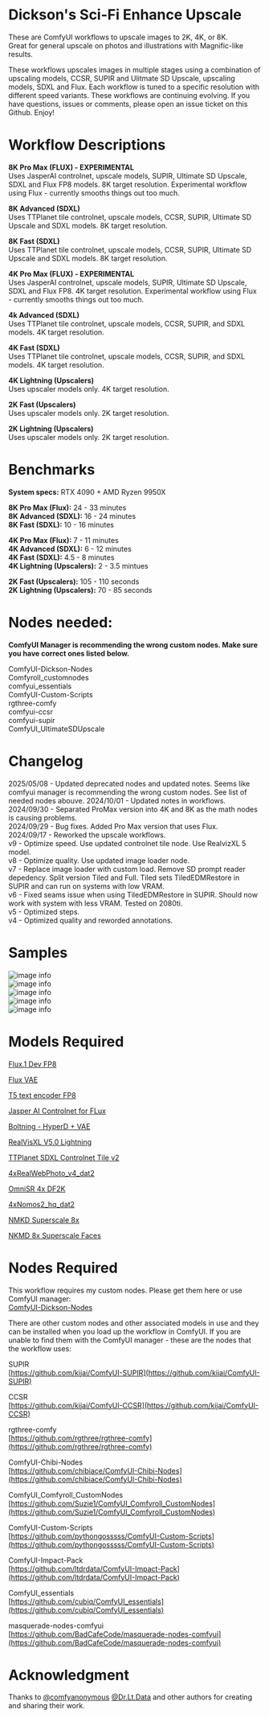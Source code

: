 # Dickson's Sci-Fi Enhance Upscale  

These are ComfyUI workflows to upscale images to 2K, 4K, or 8K.  
Great for general upscale on photos and illustrations with Magnific-like results.  

These workflows upscales images in multiple stages using a combination of upscaling models, CCSR, SUPIR and Ulitmate SD Upscale, upscaling models, SDXL and Flux. Each workflow is tuned to a specific resolution with different speed variants. These workflows are continuing evolving. If you have questions, issues or comments, please open an issue ticket on this Github. Enjoy!   



# Workflow Descriptions     

**8K Pro Max (FLUX) - EXPERIMENTAL**    
Uses JasperAI controlnet, upscale models, SUPIR, Ultimate SD Upscale, SDXL and Flux FP8 models. 8K target resolution. Experimental workflow using Flux - currently smooths things out too much.       

**8K Advanced (SDXL)**   
Uses TTPlanet tile controlnet, upscale models, CCSR, SUPIR, Ultimate SD Upscale and SDXL models. 8K target resolution.     

**8K Fast (SDXL)**   
Uses TTPlanet tile controlnet, upscale models, CCSR, SUPIR, Ultimate SD Upscale and SDXL models. 8K target resolution.   

**4K Pro Max (FLUX) - EXPERIMENTAL**   
Uses JasperAI controlnet, upscale models, SUPIR, Ultimate SD Upscale, SDXL and Flux FP8. 4K target resolution.  Experimental workflow using Flux - currently smooths things out too much.           

**4k Advanced (SDXL)**   
Uses TTPlanet tile controlnet, upscale models, CCSR, SUPIR, and SDXL models. 4K target resolution.      

**4K Fast (SDXL)**   
Uses TTPlanet tile controlnet, upscale models, CCSR, SUPIR, and SDXL models. 4K target resolution.   

**4K Lightning (Upscalers)**   
Uses upscaler models only. 4K target resolution.    

**2K Fast (Upscalers)**   
Uses upscaler models only. 2K target resolution.    

**2K Lightning (Upscalers)**   
Uses upscaler models only. 2K target resolution.    



# Benchmarks    

**System specs:** RTX 4090 + AMD Ryzen 9950X    

**8K Pro Max (Flux):** 24 - 33 minutes    
**8K Advanced (SDXL):** 16 - 24 minutes    
**8K Fast (SDXL):** 10 - 16 minutes    

**4K Pro Max (Flux):** 7 - 11 minutes   
**4K Advanced (SDXL):** 6 - 12 minutes   
**4K Fast (SDXL):** 4.5 - 8 minutes    
**4K Lightning (Upscalers):** 2 - 3.5 mintues   

**2K Fast (Upscalers):** 105 - 110 seconds    
**2K Lightning (Upscalers):** 70 - 85 seconds    



# Nodes needed:  
**ComfyUI Manager is recommending the wrong custom nodes. Make sure you have correct ones listed below.**     

ComfyUI-Dickson-Nodes  
Comfyroll_customnodes  
comfyui_essentials  
ComfyUI-Custom-Scripts  
rgthree-comfy  
comfyui-ccsr  
comfyui-supir  
ComfyUI_UltimateSDUpscale  


# Changelog  

2025/05/08 - Updated deprecated nodes and updated notes. Seems like comfyui manager is recommending the wrong custom nodes. See list of needed nodes abouve.
2024/10/01 - Updated notes in workflows.   
2024/09/30 - Separated ProMax version into 4K and 8K as the math nodes is causing problems.     
2024/09/29 - Bug fixes. Added Pro Max version that uses Flux.    
2024/09/17 - Reworked the upscale workflows.    
v9 - Optimize speed. Use updated controlnet tile node. Use RealvizXL 5 model.    
v8 - Optimize quality. Use updated image loader node.    
v7 - Replace image loader with custom load. Remove SD prompt reader depedency. Split version Tiled and Full. Tiled sets TiledEDMRestore in SUPIR and can run on systems with low VRAM.    
v6 - Fixed seams issue when using TiledEDMRestore in SUPIR. Should now work with system with less VRAM. Tested on 2080ti.  
v5 - Optimized steps.  
v4 - Optimized quality and reworded annotations.  






# Samples  

![image info](/images/sample_1_1.jpg)    
![image info](/images/sample_1_2.jpg)    
![image info](/images/sample_1_3.jpg)   
![image info](/images/sample_1_4.jpg)     
![image info](/images/workflow.jpg)     






# Models Required  


[Flux.1 Dev FP8 ](https://huggingface.co/Comfy-Org/flux1-dev/blob/main/flux1-dev-fp8.safetensors)       

[Flux VAE ](https://huggingface.co/black-forest-labs/FLUX.1-schnell/blob/main/ae.safetensors)     

[T5 text encoder FP8 ](https://huggingface.co/comfyanonymous/flux_text_encoders/tree/main)     

[Jasper AI Controlnet for FLux ](https://huggingface.co/jasperai/Flux.1-dev-Controlnet-Upscaler)    

[Boltning - HyperD + VAE ](https://civitai.com/models/413466?modelVersionId=488645)       

[RealVisXL V5.0 Lightning ](https://civitai.com/models/139562?modelVersionId=798204)    

[TTPlanet SDXL Controlnet Tile v2](https://huggingface.co/TTPlanet/TTPLanet_SDXL_Controlnet_Tile_Realistic/tree/main)   

[4xRealWebPhoto_v4_dat2](https://openmodeldb.info/models/4x-RealWebPhoto-v4-dat2)   

[OmniSR 4x DF2K](https://openmodeldb.info/models/4x-OmniSR-DF2K)   

[4xNomos2_hq_dat2](https://openmodeldb.info/models/4x-Nomos2-hq-dat2)   

[NMKD Superscale 8x](https://icedrive.net/s/43GNBihZyi)   

[NKMD 8x Superscale Faces](https://icedrive.net/s/d3adUbHsOO)   




# Nodes Required    
This workflow requires my custom nodes. Please get them here or use ComfyUI manager:  
[ComfyUI-Dickson-Nodes](https://github.com/dicksondickson/ComfyUI-Dickson-Nodes)  


There are other custom nodes and other associated models in use and they can be installed when you load up the workflow in ComfyUI. If you are unable to find them with the ComfyUI manager - these are the nodes that the workflow uses:

SUPIR  
[https://github.com/kijai/ComfyUI-SUPIR](https://github.com/kijai/ComfyUI-SUPIR)  


CCSR  
[https://github.com/kijai/ComfyUI-CCSR](https://github.com/kijai/ComfyUI-CCSR)  


rgthree-comfy  
[https://github.com/rgthree/rgthree-comfy](https://github.com/rgthree/rgthree-comfy)   


ComfyUI-Chibi-Nodes  
[https://github.com/chibiace/ComfyUI-Chibi-Nodes](https://github.com/chibiace/ComfyUI-Chibi-Nodes)  


ComfyUI_Comfyroll_CustomNodes  
[https://github.com/Suzie1/ComfyUI_Comfyroll_CustomNodes](https://github.com/Suzie1/ComfyUI_Comfyroll_CustomNodes)  


ComfyUI-Custom-Scripts  
[https://github.com/pythongosssss/ComfyUI-Custom-Scripts](https://github.com/pythongosssss/ComfyUI-Custom-Scripts)  


ComfyUI-Impact-Pack  
[https://github.com/ltdrdata/ComfyUI-Impact-Pack](https://github.com/ltdrdata/ComfyUI-Impact-Pack)  


ComfyUI_essentials  
[https://github.com/cubiq/ComfyUI_essentials](https://github.com/cubiq/ComfyUI_essentials)  


masquerade-nodes-comfyui  
[https://github.com/BadCafeCode/masquerade-nodes-comfyui](https://github.com/BadCafeCode/masquerade-nodes-comfyui)  




# Acknowledgment  
Thanks to [@comfyanonymous](https://github.com/comfyanonymous) [@Dr.Lt.Data](https://github.com/ltdrdata) and other authors for creating and sharing their work.  




